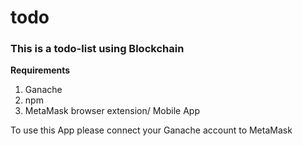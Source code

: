 # todo
### This is a todo-list using Blockchain

**Requirements**
1. Ganache
2. npm
3. MetaMask browser extension/ Mobile App

To use this App please connect your Ganache account to MetaMask